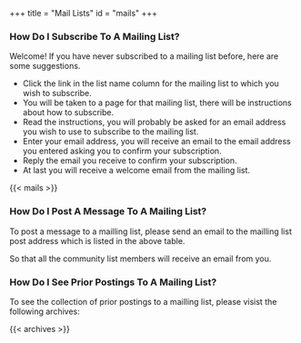 +++
title = "Mail Lists"
id = "mails"
+++

### How Do I Subscribe To A Mailing List?

Welcome! If you have never subscribed to a mailing list before, here are some suggestions.

* Click the link in the list name column for the mailing list to which you wish to subscribe.
* You will be taken to a page for that mailing list, there will be instructions about how to subscribe.
* Read the instructions, you will probably be asked for an email address you wish to use to subscribe to the mailing list.
* Enter your email address, you will receive an email to the email address you entered asking you to confirm your subscription.
* Reply the email you receive to confirm your subscription.
* At last you will receive a welcome email from the mailing list.

{{< mails >}}

### How Do I Post A Message To A Mailing List?

To post a message to a mailling list,
please send an email to the mailling list post address which is listed in the above table.

So that all the community list members will receive an email from you.

### How Do I See Prior Postings To A Mailing List?

To see the collection of prior postings to a mailling list,
please visist the following archives:

{{< archives >}}
